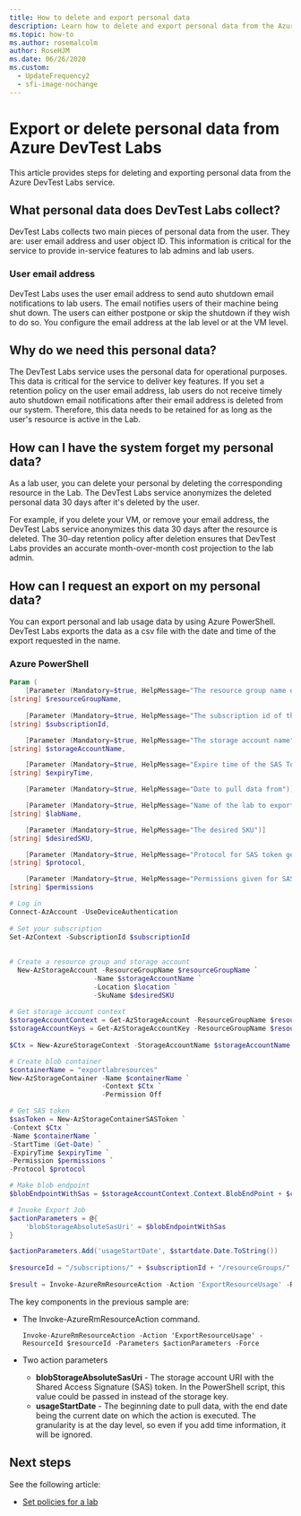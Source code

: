 ```yaml
---
title: How to delete and export personal data
description: Learn how to delete and export personal data from the Azure DevLast Labs service to support your obligations under the General Data Protection Regulation (GDPR). 
ms.topic: how-to
ms.author: rosemalcolm
author: RoseHJM
ms.date: 06/26/2020
ms.custom:
  - UpdateFrequency2
  - sfi-image-nochange
---
```


# Export or delete personal data from Azure DevTest Labs
This article provides steps for deleting and exporting personal data from the Azure DevTest Labs service. 

## What personal data does DevTest Labs collect?
DevTest Labs collects two main pieces of personal data from the user. They are: user email address and user object ID. This information is critical for the service to provide in-service features to lab admins and lab users.

### User email address
DevTest Labs uses the user email address to send auto shutdown email notifications to lab users. The email notifies users of their machine being shut down. The users can either postpone or skip the shutdown if they wish to do so. You configure the email address at the lab level or at the VM level.

## Why do we need this personal data?
The DevTest Labs service uses the personal data for operational purposes. This data is critical for the service to deliver key features. If you set a retention policy on the user email address, lab users do not receive timely auto shutdown email notifications after their email address is deleted from our system. Therefore, this data needs to be retained for as long as the user's resource is active in the Lab.

## How can I have the system forget my personal data?
As a lab user, you can delete your personal by deleting the corresponding resource in the Lab. The DevTest Labs service anonymizes the deleted personal data 30 days after it's deleted by the user.

For example, if you delete your VM, or remove your email address, the DevTest Labs service anonymizes this data 30 days after the resource is deleted. The 30-day retention policy after deletion ensures that DevTest Labs provides an accurate month-over-month cost projection to the lab admin.

## How can I request an export on my personal data?
You can export personal and lab usage data by using Azure PowerShell. DevTest Labs exports the data as a csv file with the date and time of the export requested in the name.

### Azure PowerShell

```powershell
Param (
    [Parameter (Mandatory=$true, HelpMessage="The resource group name of the storage account")]
[string] $resourceGroupName,
	
	[Parameter (Mandatory=$true, HelpMessage="The subscription id of the storage account and DTL")]    
[string] $subscriptionId,

    [Parameter (Mandatory=$true, HelpMessage="The storage account name")]
[string] $storageAccountName,

    [Parameter (Mandatory=$true, HelpMessage="Expire time of the SAS Token")]
[string] $expiryTime,

    [Parameter (Mandatory=$true, HelpMessage="Date to pull data from")][string] $startTime,

    [Parameter (Mandatory=$true, HelpMessage="Name of the lab to export")]
[string] $labName,

    [Parameter (Mandatory=$true, HelpMessage="The desired SKU")]
[string] $desiredSKU,

    [Parameter (Mandatory=$true, HelpMessage="Protocol for SAS token generation")]
[string] $protocol,

    [Parameter (Mandatory=$true, HelpMessage="Permissions given for SAS token")]
[string] $permissions

# Log in 
Connect-AzAccount -UseDeviceAuthentication
 
# Set your subscription
Set-AzContext -SubscriptionId $subscriptionId
 
 
# Create a resource group and storage account
  New-AzStorageAccount -ResourceGroupName $resourceGroupName `
                     -Name $storageAccountName `
                     -Location $location `
                     -SkuName $desiredSKU
 
# Get storage account context
$storageAccountContext = Get-AzStorageAccount -ResourceGroupName $resourceGroupName -AccountName $storageAccountName
$storageAccountKeys = Get-AzStorageAccountKey -ResourceGroupName $resourceGroupName -Name $storageAccountName
 
$Ctx = New-AzureStorageContext -StorageAccountName $storageAccountName -StorageAccountKey $storageAccountKeys[0].Value

# Create blob container
$containerName = "exportlabresources"
New-AzStorageContainer -Name $containerName `
                       -Context $Ctx `
                       -Permission Off

# Get SAS token
$sasToken = New-AzStorageContainerSASToken `
-Context $Ctx `
-Name $containerName `
-StartTime (Get-Date) `
-ExpiryTime $expiryTime `
-Permission $permissions `
-Protocol $protocol

# Make blob endpoint
$blobEndpointWithSas = $storageAccountContext.Context.BlobEndPoint + $containerName+ "?" + $sasToken

# Invoke Export Job
$actionParameters = @{
    'blobStorageAbsoluteSasUri' = $blobEndpointWithSas    
}

$actionParameters.Add('usageStartDate', $startdate.Date.ToString())
 
$resourceId = "/subscriptions/" + $subscriptionId + "/resourceGroups/" + $resourceGroupName + "/providers/Microsoft.DevTestLab/labs/" + $labName + "/"
 
$result = Invoke-AzureRmResourceAction -Action 'ExportResourceUsage' -ResourceId $resourceId -Parameters $actionParameters -Force

```

The key components in the previous sample are:

- The Invoke-AzureRmResourceAction command.

    ```
  Invoke-AzureRmResourceAction -Action 'ExportResourceUsage' -ResourceId $resourceId -Parameters $actionParameters -Force
    ```
- Two action parameters
  - **blobStorageAbsoluteSasUri** - The storage account URI with the Shared Access Signature (SAS) token. In the PowerShell script, this value could be passed in instead of the storage key.
  - **usageStartDate** - The beginning date to pull data, with the end date being the current date on which the action is executed. The granularity is at the day level, so even if you add time information, it will be ignored.
    
## Next steps
See the following article: 

- [Set policies for a lab](devtest-lab-set-lab-policy.md)
